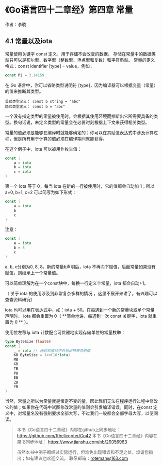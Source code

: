 # 《Go语言四十二章经》第四章 常量

作者：李骁

## 4.1 常量以及iota
常量使用关键字 const 定义，用于存储不会改变的数据。
存储在常量中的数据类型只可以是布尔型、数字型（整数型、浮点型和复数）和字符串型。
常量的定义格式：const identifier [type] = value，例如：

```Go
const Pi = 3.14159
```
在 Go 语言中，你可以省略类型说明符 [type]，因为编译器可以根据变量（常量）的值来推断其类型。


    显式类型定义： const b string = "abc"
    隐式类型定义： const b = "abc"


一个没有指定类型的常量被使用时，会根据其使用环境而推断出它所需要具备的类型。换句话说，未定义类型的常量会在必要时刻根据上下文来获得相关类型。

常量的值必须是能够在编译时就能够确定的；你可以在其赋值表达式中涉及计算过程，但是所有用于计算的值必须在编译期间就能获得。

在这个例子中，iota 可以被用作枚举值：

```Go
const (
    a = iota
    b = iota
    c = iota
)
```
第一个 iota 等于 0，每当 iota 在新的一行被使用时，它的值都会自动加 1；所以 a=0, b=1, c=2 可以简写为如下形式：

```Go
const (
    a = iota
    b
    c
)
```
注意：

```Go
const (
    a = iota
    b = 8
    c
)
```
a, b, c分别为0, 8, 8，新的常量b声明后，iota 不再向下赋值，后面常量如果没有赋值，则继承上一个常量值。

可以简单理解为在一个const块中，每换一行定义个常量，iota 都会自动+1。

（ 关于 iota 的使用涉及到非常复杂多样的情况 ，这里不展开来讲了，有兴趣可以查查资料研究）

iota 也可以用在表达式中，如：iota + 50。在每遇到一个新的常量块或单个常量声明时， iota 都会重置为 0（ **简单地讲，每遇到一次 const 关键字，iota 就重置为 0 ** ）。

使用位左移与 iota 计数配合可优雅地实现存储单位的常量枚举：

```Go
type ByteSize float64
const (
    _ = iota // 通过赋值给空白标识符来忽略值
    KB ByteSize = 1<<(10*iota)
    MB
    GB
    TB
    PB
    EB
    ZB
    YB
)
```
当然，常量之所以为常量就是恒定不变的量，因此我们无法在程序运行过程中修改它的值；如果你在代码中试图修改常量的值则会引发编译错误。同时，在const 定义中，对常量名没有强制要求全部大写，不过我们一般都会全部字母大写，以便阅读。



>本书《Go语言四十二章经》内容在github上同步地址：https://github.com/ffhelicopter/Go42
>本书《Go语言四十二章经》内容在简书同步地址：  https://www.jianshu.com/nb/29056963
>
>虽然本书中例子都经过实际运行，但难免出现错误和不足之处，烦请您指出；如有建议也欢迎交流。
>联系邮箱：roteman@163.com